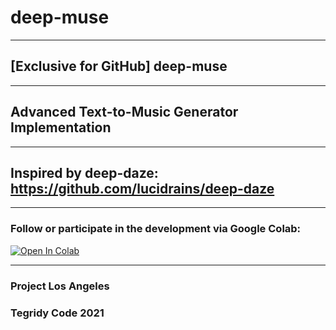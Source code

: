 # deep-muse

***

## [Exclusive for GitHub] deep-muse

***

## Advanced Text-to-Music Generator Implementation

***

## Inspired by deep-daze: https://github.com/lucidrains/deep-daze

***

### Follow or participate in the development via Google Colab:

[![Open In Colab][colab-badge]][colab-notebook]

[colab-notebook]: <https://github.com/asigalov61/deep-muse/blob/main/deep_muse.ipynb>
[colab-badge]: <https://colab.research.google.com/assets/colab-badge.svg>

***

### Project Los Angeles

### Tegridy Code 2021
